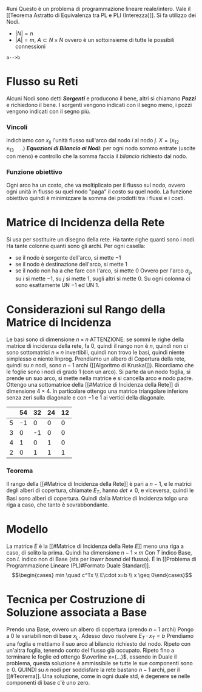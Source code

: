 #uni 
Questo è un problema di programmazione lineare reale/intero.
Vale il [[Teorema Astratto di Equivalenza tra PL e PLI (Interezza)]].
Si fa utilizzo dei Nodi. 
- $|N|=n$ 
- $|A|=m$, $A \subset N\times N$ ovvero è un sottoinsieme di tutte le possibili connessioni
```mermaid
a-->b
```
# Flusso su Reti
Alcuni Nodi sono detti ___Sorgenti___ e producono il bene, altri si chiamano ___Pozzi___ e richiedono il bene.
I sorgenti vengono indicati con il segno meno, i pozzi vengono indicati con il segno più.
### Vincoli
indichiamo con $x_{ij}$ l'unità flusso sull'arco dal nodo $i$ al nodo $j$.
$X=(x_{12}\quad x_{13} \quad ..)$ 
___Equazioni di Bilancio ai Nodi___:
per ogni nodo sommo entrate (uscite con meno) e controllo che la somma faccia il _bilancio_ richiesto dal nodo. 
### Funzione obiettivo
Ogni arco ha un costo, che va moltiplicato per il flusso sul nodo, ovvero ogni unità in flusso su quel nodo "paga" il costo su quel nodo.
La funzione obiettivo quindi è minimizzare la somma dei prodotti tra i flussi e i costi.
# Matrice di Incidenza della Rete 
Si usa per sostituire un disegno della rete.
Ha tante righe quanti sono i nodi.
Ha tante colonne quanti sono gli archi.
Per ogni casella:
- se il nodo è sorgente dell'arco, si mette $-1$ 
- se il nodo è destinazione dell'arco, si mette $1$ 
- se il nodo non ha a che fare con l'arco, si mette $0$ 
Ovvero per l'arco $a_{ij}$, su $i$ si mette $-1$, su $j$ si mette $1$, sugli altri si mette $0$.
Su ogni colonna ci sono esattamente UN $-1$ ed UN $1$.
# Considerazioni sul Rango della Matrice di Incidenza 
Le basi sono di dimensione $n\times n$ 
ATTENZIONE: se sommi le righe della matrice di incidenza della rete, fa $0$, quindi il rango non è $n$, quindi non ci sono sottomatrici $n\times n$ invertibili, quindi non trovo le basi, quindi niente simplesso e niente linprog.
Prendiamo un albero di Copertura della rete, quindi su $n$ nodi, sono $n-1$ archi ([[Algoritmo di Kruskal]]). Ricordiamo che le foglie sono i nodi di grado $1$ (con un arco).
Si parte da un nodo foglia, si prende un suo arco, si mette nella matrice e si cancella arco e nodo padre. Ottengo una sottomatrice della [[#Matrice di Incidenza della Rete]] di dimensione $4\times 4$.
In particolare ottengo una matrice triangolare inferiore senza zeri sulla diagonale e con $-1$ e $1$ ai vertici della diagonale.

|     | 54  | 32  | 24  | 12  |
| --- | --- | --- | --- | --- |
| 5   | -1  | 0   | 0   | 0   |
| 3   | 0   | -1  | 0   | 0   |
| 4   | 1   | 0   | 1   | 0   |
| 2   | 0   | 1   | 1   | 1   |
### Teorema
Il rango della [[#Matrice di Incidenza della Rete]] è pari a $n-1$, e le matrici degli alberi di copertura, chiamate $E_T$, hanno $det \neq 0$, e viceversa, quindi le Basi sono alberi di copertura.
Quindi dalla Matrice di Incidenza tolgo una riga a caso, che tanto è sovrabbondante.
# Modello
La matrice $E$ è la [[#Matrice di Incidenza della Rete $E$]] meno una riga a caso, di solito la prima.
Quindi ha dimensione $n-1 \times m$ 
Con $T$ indico Base, con $L$ indico non di Base (sta per _lower bound_ del flusso).
È in [[Problema di Programmazione Lineare (PL)#Formato Duale Standard]].
$$\begin{cases} min \quad c^Tx \\ E\cdot x=b \\ x \geq 0\end{cases}$$
# Tecnica per Costruzione di Soluzione associata a Base
Prendo una Base, ovvero un albero di copertura (prendo $n-1$ archi)
Pongo a $0$ le variabili non di base $x_L$.
Adesso devo risolvere $E_T \cdot x_T=b$
Prendiamo una foglia e mettiamo il suo arco al bilancio richiesto del nodo.
Ripeto con un'altra foglia, tenendo conto del flusso già occupato.
Ripeto fino a terminare le foglie ed ottengo $\overline x=(...)$, essendo in Duale il problema, questa soluzione è ammissibile se tutte le sue componenti sono $\geq 0$.
QUINDI su $n$ nodi per soddisfare la rete bastano $n-1$ archi, per il [[#Teorema]].
Una soluzione, come in ogni duale std, è degenere se nelle componenti di base c'è uno zero.